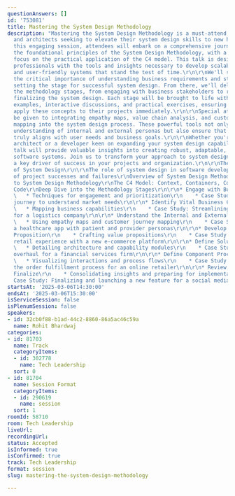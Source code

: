 ```yaml
---
questionAnswers: []
id: '753081'
title: Mastering the System Design Methodology
description: "Mastering the System Design Methodology is a must-attend talk for developers
  and architects seeking to elevate their system design skills to new heights. In
  this engaging session, attendees will embark on a comprehensive journey through
  the foundational principles of the System Design Methodology, with a particular
  focus on the practical application of the C4 model. This talk is designed to equip
  professionals with the tools and insights necessary to develop scalable, efficient,
  and user-friendly systems that stand the test of time.\r\n\r\nWe'll start by exploring
  the critical importance of understanding business requirements and stakeholder needs,
  setting the stage for successful system design. From there, we'll delve deep into
  the methodology stages, from engaging with business stakeholders to refining and
  finalizing the system design. Each stage will be brought to life with real-world
  examples, interactive discussions, and practical exercises, ensuring attendees can
  apply these concepts to their projects immediately.\r\n\r\nSpecial attention will
  be given to integrating empathy maps, value chain analysis, and customer journey
  mapping into the system design process. These powerful tools not only enhance the
  understanding of internal and external personas but also ensure that the final product
  truly aligns with user needs and business goals.\r\n\r\nWhether you're an experienced
  architect or a developer keen on expanding your system design capabilities, this
  talk will provide valuable insights into creating robust, adaptable, and user-centric
  software systems. Join us to transform your approach to system design and become
  a key driver of success in your projects and organization.\r\n\r\nThe Importance
  of System Design\r\n\r\nThe role of system design in software development\r\nExamples
  of project successes and failures\r\nOverview of System Design Methodology\r\n\r\nIntroduction
  to System Design Methodology\r\nThe C4 Model: Context, Containers, Components, and
  Code\r\nDeep Dive into the Methodology Stages\r\n\r\n* Engage with Business Stakeholders\r\n
  \   * Techniques for engagement and prioritization\r\n    * Case Study: A startup's
  journey to understand market needs\r\n\r\n* Identify Vital Business Capabilities\r\n
  \   * Mapping business capabilities\r\n    * Case Study: Streamlining operations
  for a logistics company\r\n\r\n* Understand the Internal and External Personas\r\n
  \   * Using empathy maps and customer journey mapping\r\n    * Case Study: Designing
  a healthcare app with patient and provider personas\r\n\r\n* Develop a New Value
  Proposition\r\n    * Crafting value propositions\r\n    * Case Study: Innovating
  retail experience with a new e-commerce platform\r\n\r\n* Define Solution Architecture\r\n
  \   * Detailing architecture and capability modules\r\n    * Case Study: Architectural
  overhaul for a financial services firm\r\n\r\n* Define Component Process Flows\r\n
  \   * Visualizing interactions and process flows\r\n    * Case Study: Enhancing
  the order fulfillment process for an online retailer\r\n\r\n* Review, Refine, and
  Finalize\r\n    * Consolidating insights and preparing for implementation\r\n    *
  Case Study: Finalizing and launching a new feature for a social media platform"
startsAt: '2025-03-06T14:30:00'
endsAt: '2025-03-06T15:30:00'
isServiceSession: false
isPlenumSession: false
speakers:
- id: 32cb0f88-b1ad-44c2-8860-86a5ac46c59a
  name: Rohit Bhardwaj
categories:
- id: 81703
  name: Track
  categoryItems:
  - id: 302778
    name: Tech Leadership
  sort: 0
- id: 81704
  name: Session Format
  categoryItems:
  - id: 290619
    name: session
  sort: 1
roomId: 58710
room: Tech Leadership
liveUrl:
recordingUrl:
status: Accepted
isInformed: true
isConfirmed: true
track: Tech Leadership
format: session
slug: mastering-the-system-design-methodology

---
```

